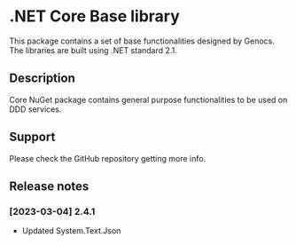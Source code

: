# .NET Core Base library

This package contains a set of base functionalities designed by Genocs.
The libraries are built using .NET standard 2.1.


## Description

Core NuGet package contains general purpose functionalities to be used on DDD services.


## Support

Please check the GitHub repository getting more info.


## Release notes

### [2023-03-04] 2.4.1
- Updated System.Text.Json
